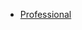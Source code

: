 <!DOCTYPE html>
<html>

<head>
</head>

<body>

<nav>
<ul>
<li>
<a href="professional.html">Professional</a>
</li>
</ul>
</nav>

</body>

</html>




